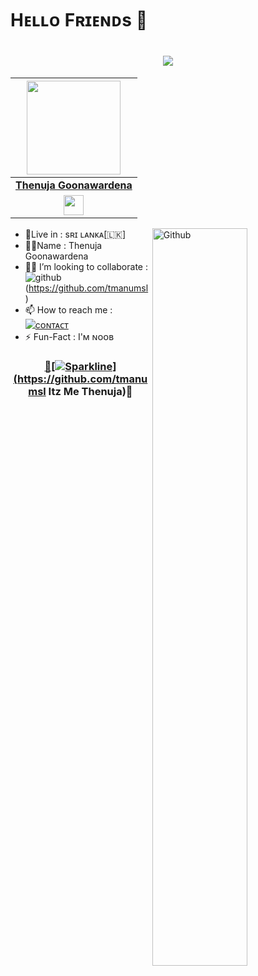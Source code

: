 # Hᴇʟʟᴏ Fʀɪᴇɴᴅs 🥰

<h1 align="center"><a href="https://github.com/tmanumsl"><img src="https://readme-typing-svg.herokuapp.com?font=calibri&color=purple&size=30&center=true&lines=I'm+❤️Thenuja"></a></h1>

| <a href="https://t.me/tgofcl"><img src="https://te.legra.ph/file/3648715a2e9111f2ec91c.jpg" width="150px" height="150px" /></a> |
|:---------------------------------------------------------------------------------------------------------------------------------------: |
|       **[Thenuja Goonawardena](https://t.me/tgofcl)**                                                                                |
| <a href="https://t.me/tmanum_sl"><img src="https://te.legra.ph/file/6300253bdc4f5088d86b6.jpg" width="32px" height="32px"></a>                                                                                                                                                                

<img width="55%" align="right" alt="Github" src="https://raw.githubusercontent.com/onimur/.github/master/.resources/git-header.svg" />
<!-- Your badges
You can use the website to generate badges: https://shields.io/
-->

-  🙋Live in : sʀɪ ʟᴀɴᴋᴀ[🇱🇰] <br>
-  🙋‍♂️Name : Thenuja Goonawardena <br>
-  🙅‍♂️ I’m looking to collaborate : ![github](https://img.shields.io/badge/On-Github-dark/lightred)<br>(https://github.com/tmanumsl)
-  📫 How to reach me : [![cᴏɴᴛᴀᴄᴛ](https://img.shields.io/badge/Contact%20me-On%20Telegram-darkBlue)](https://t.me/tmanum_sl)
-  ⚡️ Fun-Fact : I'ᴍ ɴᴏᴏʙ


<div align="center"><a href="https://github.com/tmanumsl">






### 🥰[![Sparkline](https://stars.medv.io/Teamultroid/Ultroid.svg)](https://github.com/tmanumsl Itz Me Thenuja)🥰
